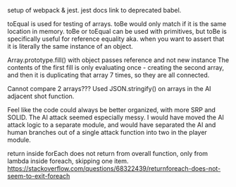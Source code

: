 setup of webpack & jest. jest docs link to deprecated babel.

toEqual is used for testing of arrays. toBe would only match if it is the same location in memory. toBe or toEqual can be used with primitives, but toBe is specifically useful for reference equality aka. when you want to assert that it is literally the same instance of an object.

Array.prototype.fill() with object passes reference and not new instance
The contents of the first fill is only evaluating once - creating the second array, and then it is duplicating that array 7 times, so they are all connected.

Cannot compare 2 arrays??? Used JSON.stringify() on arrays in the AI adjacent shot function.

Feel like the code could always be better organized, with more SRP and SOLID. The AI attack seemed especially messy. I would have moved the AI attack logic to a separate module, and would have separated the AI and human branches out of a single attack function into two in the player module.

return inside forEach does not return from overall function, only from lambda inside foreach, skipping one item. https://stackoverflow.com/questions/68322439/returnforeach-does-not-seem-to-exit-foreach

